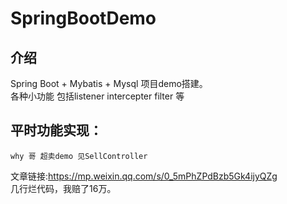 # SpringBootDemo

## 介绍
Spring Boot + Mybatis + Mysql 项目demo搭建。<br />
各种小功能 包括listener intercepter filter 等<br />
##  平时功能实现：
    why 哥 超卖demo 见SellController
文章链接:https://mp.weixin.qq.com/s/0_5mPhZPdBzb5Gk4ijyQZg  
几行烂代码，我赔了16万。<br />